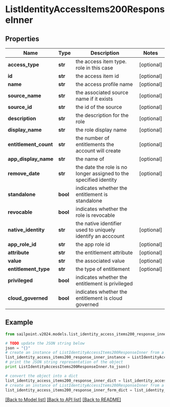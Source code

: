 # ListIdentityAccessItems200ResponseInner


## Properties

Name | Type | Description | Notes
------------ | ------------- | ------------- | -------------
**access_type** | **str** | the access item type. role in this case | [optional] 
**id** | **str** | the access item id | [optional] 
**name** | **str** | the access profile name | [optional] 
**source_name** | **str** | the associated source name if it exists | [optional] 
**source_id** | **str** | the id of the source | [optional] 
**description** | **str** | the description for the role | [optional] 
**display_name** | **str** | the role display name | [optional] 
**entitlement_count** | **str** | the number of entitlements the account will create | [optional] 
**app_display_name** | **str** | the name of | [optional] 
**remove_date** | **str** | the date the role is no longer assigned to the specified identity | [optional] 
**standalone** | **bool** | indicates whether the entitlement is standalone | 
**revocable** | **bool** | indicates whether the role is revocable | 
**native_identity** | **str** | the native identifier used to uniquely identify an acccount | [optional] 
**app_role_id** | **str** | the app role id | [optional] 
**attribute** | **str** | the entitlement attribute | [optional] 
**value** | **str** | the associated value | [optional] 
**entitlement_type** | **str** | the type of entitlement | [optional] 
**privileged** | **bool** | indicates whether the entitlement is privileged | 
**cloud_governed** | **bool** | indicates whether the entitlement is cloud governed | 

## Example

```python
from sailpoint.v2024.models.list_identity_access_items200_response_inner import ListIdentityAccessItems200ResponseInner

# TODO update the JSON string below
json = "{}"
# create an instance of ListIdentityAccessItems200ResponseInner from a JSON string
list_identity_access_items200_response_inner_instance = ListIdentityAccessItems200ResponseInner.from_json(json)
# print the JSON string representation of the object
print ListIdentityAccessItems200ResponseInner.to_json()

# convert the object into a dict
list_identity_access_items200_response_inner_dict = list_identity_access_items200_response_inner_instance.to_dict()
# create an instance of ListIdentityAccessItems200ResponseInner from a dict
list_identity_access_items200_response_inner_form_dict = list_identity_access_items200_response_inner.from_dict(list_identity_access_items200_response_inner_dict)
```
[[Back to Model list]](../README.md#documentation-for-models) [[Back to API list]](../README.md#documentation-for-api-endpoints) [[Back to README]](../README.md)


